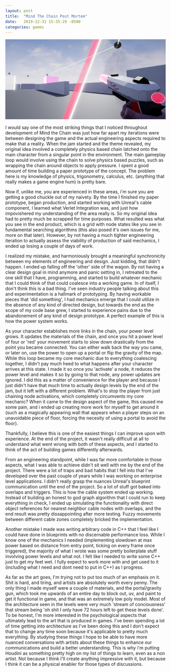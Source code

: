 ```yaml
---
layout: post
title:  "Mind The Chain Post Mortem"
date:   2019-12-31 15:35:29 -0500
categories: games
---
```


![And away we go...](/assets/img/mindthechaincover.PNG)

I would say one of the most striking things that I noticed throughout development of Mind the Chain was just how far apart my iterations were between designing the game and the actual engineering aspects required to make that a reality.
When the jam started and the theme revealed, my original idea involved a completely physics based chain latched onto the main character from a singular point in the environment. The main gameplay loop would involve using the chain to solve physics based puzzles, 
such as wrapping the chain around objects to apply pressure. I spent a good amount of time building a paper prototype of the concept. The problem here is my knowledge of physics, trigonometry, calculus, etc. (anything that really makes a game engine hum) is pretty bare. 

Now if, unlike me, you are experienced in these areas, i'm sure you are getting a good chuckle out of my naivety.  By the time I finished my paper prototype, began production, and started working with Unreal's cable component, I learned what Verlet Integration was, and just how impovishered my understanding of the area really is. 
So my original idea had to pretty much be scrapped for time purposes. What resulted was what you see in the end product, which is a grid with node states like you see in fundamental searching algorithms (this also posed it's own issues for me, more on that later). However, by not having a much tighter engineering iteration to actually assess the viability of production of said mechanics, I ended up losing a couple of days of work. 

I realized my mistake, and harmoniously brought a meaningful synchronicity between my elements of engineering and design. Just kidding, that didn't happen. I ended up falling off the 'other' side of the wagon. By not having a clear design goal in mind anymore and panic setting in, I retreated to the one skill that I have, programming, and started to build whatever mechanic that I could think of that could coalesce into a working game. In of itself, I don't think this is a bad thing. I've seen industry people talking about this and experimentation is a hallmark of prototyping. By having workable pieces that 'did something', I had mechanics emerge that I could utilize in the absence of any kind of directed design, but towards the end as the scope of my code base grew, I started to experience pains due to the abandonement of any kind of design prototype. A perfect example of this is how the power system works. 

As your character establishes more links in the chain, your power level grows. It updates the materials of the chain, and once you hit a power level of four or 'red' your movement starts to slow down drastically from the point you became connected. You can either walk back the way you came, or later on, use the power to open up a portal or flip the gravity of the map. While this loop became my core mechanic due to everything coalescing together, I didn't pay much heed to what happens after your character arrives at this state. I made it so once you 'activate' a node, it reduces the power level and makes it so by going to that node, any power updates are ignored. I did this as a matter of convenience for the player and because I just didn't have that much time to actually design levels by the end of the jam, but it left with a different problem. What's to stop the player from just chaining node activations, which completely circumvents my core mechanic? When it came to the design aspect of the game, this caused me some pain, and i ended up creating more work for myself to get around it (such as a magically appearing wall that appears when a player steps on an unavoidable piece of floor, forcing the necesity of using a portal to avoid the floor).

Thankfully, I believe this is one of the easiest things I can improve upon with experience. At the end of the project, it wasn't really difficult at all to understand what went wrong with both of these aspects, and I started to think of the act of building games differently afterwards.

From an engineering standpoint, while I was far more comfortable in those aspects, what I was able to achieve didn't sit well with me by the end of the project. There were a lot of traps and bad habits that I fell into that I've developed over the past couple of years while I was working on enterprise level applications. I didn't really grasp the nuances Unreal's blueprint communication until the end of the project. So a lot of stuff got baked into overlaps and triggers. This is how the cable system ended up working. Instead of building an honest to god graph algorithm that I could run to keep everything in check, I ended up simulating the functionality with direct object references for nearest neighbor cable nodes with overlaps, and the end result was pretty dissappointing after more testing. Fuzzy movements between different cable zones completely bricked the implementation.

Another mistake I made was writing arbitrary code in C++ that I feel like I could have done in blueprints with no discernable performance loss. While I know one of the mechanics I needed (implementing slowdown at max power based on distance from entry point, ticking on every frame once triggered), the majority of what I wrote was some pretty boilerplate stuff involving power levels and what not. I felt like I needed to write some C++ just to get my feet wet. I fully expect to work more with and get used to it (including what I need and dont need to put in C++) as I progress. 

As far as the art goes, I'm trying not to put too much of an emphasis on it. Shit is hard, and tiring, and artists are absolutely worth every penny. The only thing I made myself were a couple of materials, and the portal/gravity gun, which took me upwards of an entire day to block out, uv, and paint to get it functional in game, and that was an extremely low poly model. Most of the architecture seen in the levels were very much 'stream of conciousness' that stream being 'oh shit I only have 72 hours left to get these levels done'. To be honest, I'm more interested in the psychological aspects that ultimately lead to the art that is produced in games. I've been spending a lot of time getting into architecture as I've been doing this and I don't expect that to change any time soon because it's applicable to pretty much everything. By studying these things I hope to be able to have more nuanced conversations with artists about these things to enhance our communications and build a better understanding. This is why i'm putting Houdini as something pretty high on my list of things to learn, even as a non artist. Not because I think I'll create anything impressive with it, but because I think it can be a physical enabler for those types of discussions.